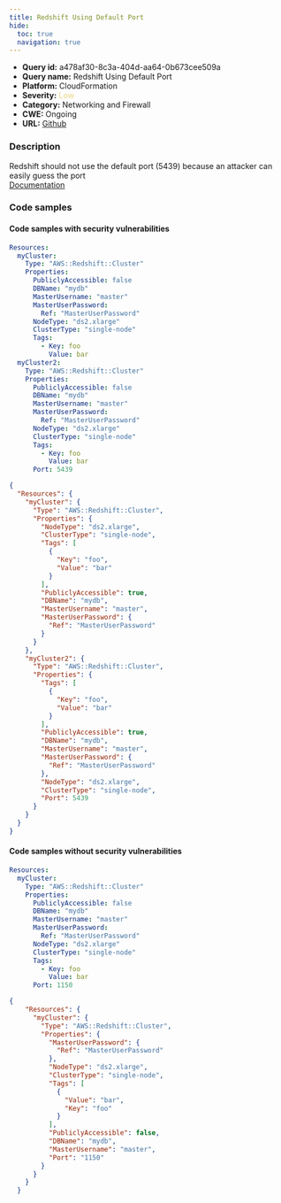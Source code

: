 ```yaml
---
title: Redshift Using Default Port
hide:
  toc: true
  navigation: true
---
```


<style>
  .highlight .hll {
    background-color: #ff171742;
  }
  .md-content {
    max-width: 1100px;
    margin: 0 auto;
  }
</style>

-   **Query id:** a478af30-8c3a-404d-aa64-0b673cee509a
-   **Query name:** Redshift Using Default Port
-   **Platform:** CloudFormation
-   **Severity:** <span style="color:#edd57e">Low</span>
-   **Category:** Networking and Firewall
-   **CWE:** Ongoing
-   **URL:** [Github](https://github.com/Checkmarx/kics/tree/master/assets/queries/cloudFormation/aws/redshift_using_default_port)

### Description
Redshift should not use the default port (5439) because an attacker can easily guess the port<br>
[Documentation](https://docs.aws.amazon.com/AWSCloudFormation/latest/UserGuide/aws-resource-redshift-cluster.html#cfn-redshift-cluster-port)

### Code samples
#### Code samples with security vulnerabilities
```yaml title="Positive test num. 1 - yaml file" hl_lines="4 28"
Resources:
  myCluster:
    Type: "AWS::Redshift::Cluster"
    Properties:
      PubliclyAccessible: false
      DBName: "mydb"
      MasterUsername: "master"
      MasterUserPassword:
        Ref: "MasterUserPassword"
      NodeType: "ds2.xlarge"
      ClusterType: "single-node"
      Tags:
        - Key: foo
          Value: bar
  myCluster2:
    Type: "AWS::Redshift::Cluster"
    Properties:
      PubliclyAccessible: false
      DBName: "mydb"
      MasterUsername: "master"
      MasterUserPassword:
        Ref: "MasterUserPassword"
      NodeType: "ds2.xlarge"
      ClusterType: "single-node"
      Tags:
        - Key: foo
          Value: bar
      Port: 5439

```
```json title="Positive test num. 2 - json file" hl_lines="5 39"
{
  "Resources": {
    "myCluster": {
      "Type": "AWS::Redshift::Cluster",
      "Properties": {
        "NodeType": "ds2.xlarge",
        "ClusterType": "single-node",
        "Tags": [
          {
            "Key": "foo",
            "Value": "bar"
          }
        ],
        "PubliclyAccessible": true,
        "DBName": "mydb",
        "MasterUsername": "master",
        "MasterUserPassword": {
          "Ref": "MasterUserPassword"
        }
      }
    },
    "myCluster2": {
      "Type": "AWS::Redshift::Cluster",
      "Properties": {
        "Tags": [
          {
            "Key": "foo",
            "Value": "bar"
          }
        ],
        "PubliclyAccessible": true,
        "DBName": "mydb",
        "MasterUsername": "master",
        "MasterUserPassword": {
          "Ref": "MasterUserPassword"
        },
        "NodeType": "ds2.xlarge",
        "ClusterType": "single-node",
        "Port": 5439
      }
    }
  }
}

```


#### Code samples without security vulnerabilities
```yaml title="Negative test num. 1 - yaml file"
Resources:
  myCluster:
    Type: "AWS::Redshift::Cluster"
    Properties:
      PubliclyAccessible: false
      DBName: "mydb"
      MasterUsername: "master"
      MasterUserPassword:
        Ref: "MasterUserPassword"
      NodeType: "ds2.xlarge"
      ClusterType: "single-node"
      Tags:
        - Key: foo
          Value: bar
      Port: 1150

```
```json title="Negative test num. 2 - json file"
{
    "Resources": {
      "myCluster": {
        "Type": "AWS::Redshift::Cluster",
        "Properties": {
          "MasterUserPassword": {
            "Ref": "MasterUserPassword"
          },
          "NodeType": "ds2.xlarge",
          "ClusterType": "single-node",
          "Tags": [
            {
              "Value": "bar",
              "Key": "foo"
            }
          ],
          "PubliclyAccessible": false,
          "DBName": "mydb",
          "MasterUsername": "master",
          "Port": "1150"
        }
      }
    }
  }

```
